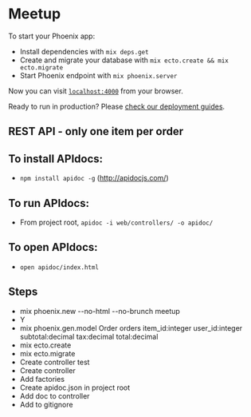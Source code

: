 # Meetup

To start your Phoenix app:

  * Install dependencies with `mix deps.get`
  * Create and migrate your database with `mix ecto.create && mix ecto.migrate`
  * Start Phoenix endpoint with `mix phoenix.server`

Now you can visit [`localhost:4000`](http://localhost:4000) from your browser.

Ready to run in production? Please [check our deployment guides](http://www.phoenixframework.org/docs/deployment).

## REST API - only one item per order

## To install APIdocs:
  * `npm install apidoc -g` (http://apidocjs.com/)

## To run APIdocs:
  * From project root, `apidoc -i web/controllers/ -o apidoc/`

## To open APIdocs:
  * `open apidoc/index.html`


## Steps
* mix phoenix.new --no-html --no-brunch meetup
* Y
* mix phoenix.gen.model Order orders item_id:integer user_id:integer subtotal:decimal tax:decimal total:decimal
* mix ecto.create
* mix ecto.migrate
* Create controller test
* Create controller
* Add factories
* Create apidoc.json in project root
* Add doc to controller
* Add to gitignore
